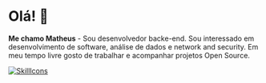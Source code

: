 # Olá! 👋
**Me chamo Matheus** - Sou desenvolvedor backe-end. Sou interessado em desenvolvimento de software, análise de dados e network and security. 
Em meu tempo livre gosto de trabalhar e acompanhar projetos Open Source.

[![SkillIcons](https://skillicons.dev/icons?i=js,html,css,java,scala,nodejs,PostgreSQL,MySQL,spring,docker,linux)](https://skillicons.dev)<br/>
